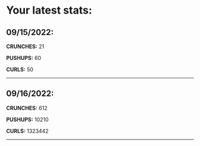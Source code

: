 # Your latest stats:

## 09/15/2022:
**CRUNCHES:** 21

**PUSHUPS:** 60

**CURLS:** 50

---------

## 09/16/2022:
**CRUNCHES:** 612

**PUSHUPS:** 10210

**CURLS:** 1323442

---------
